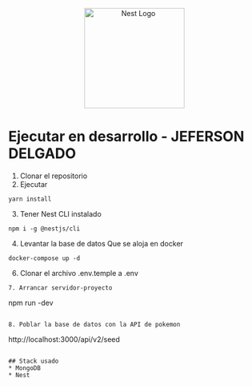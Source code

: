 <p align="center">
  <a href="http://nestjs.com/" target="blank"><img src="https://nestjs.com/img/logo-small.svg" width="200" alt="Nest Logo" /></a>
</p>

# Ejecutar en desarrollo - JEFERSON DELGADO

1. Clonar el repositorio
2. Ejecutar
```
yarn install
```
3. Tener Nest CLI instalado
```
npm i -g @nestjs/cli
```

4. Levantar la base de datos Que se aloja en docker
```
docker-compose up -d
```
6. Clonar el archivo .env.temple a .env
```
7. Arrancar servidor-proyecto
```
npm run -dev
```

8. Poblar la base de datos con la API de pokemon
```
http://localhost:3000/api/v2/seed
```

## Stack usado
* MongoDB
* Nest